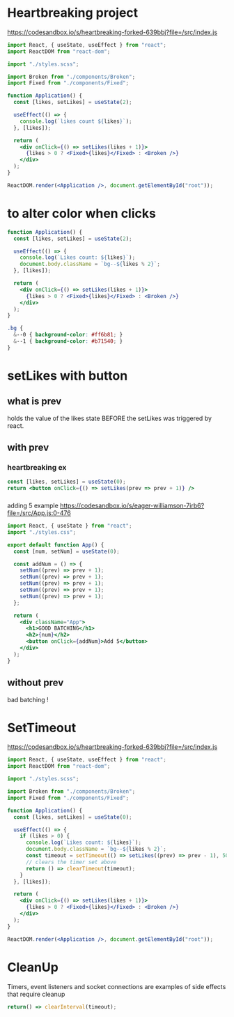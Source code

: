 # Heartbreaking project

https://codesandbox.io/s/heartbreaking-forked-639bbj?file=/src/index.js

```jsx
import React, { useState, useEffect } from "react";
import ReactDOM from "react-dom";

import "./styles.scss";

import Broken from "./components/Broken";
import Fixed from "./components/Fixed";

function Application() {
  const [likes, setLikes] = useState(2);

  useEffect(() => {
    console.log(`likes count ${likes}`);
  }, [likes]);

  return (
    <div onClick={() => setLikes(likes + 1)}>
      {likes > 0 ? <Fixed>{likes}</Fixed> : <Broken />}
    </div>
  );
}

ReactDOM.render(<Application />, document.getElementById("root"));

```

# to alter color when clicks

```jsx
function Application() {
  const [likes, setLikes] = useState(2);

  useEffect(() => {
    console.log(`Likes count: ${likes}`);
    document.body.className = `bg--${likes % 2}`;
  }, [likes]);

  return (
    <div onClick={() => setLikes(likes + 1)}>
      {likes > 0 ? <Fixed>{likes}</Fixed> : <Broken />}
    </div>
  );
}
```
```css
.bg {
  &--0 { background-color: #ff6b81; }
  &--1 { background-color: #b71540; }
}
```
# setLikes with button

## what is prev
holds the value of the likes state BEFORE the setLikes was triggered by react. 

## with prev
### heartbreaking ex


```jsx
const [likes, setLikes] = useState(0);
return <button onClick={() => setLikes(prev => prev + 1)} />
```
### 
adding 5 example
https://codesandbox.io/s/eager-williamson-7irb6?file=/src/App.js:0-476
```jsx
import React, { useState } from "react";
import "./styles.css";

export default function App() {
  const [num, setNum] = useState(0);

  const addNum = () => {
    setNum((prev) => prev + 1);
    setNum((prev) => prev + 1);
    setNum((prev) => prev + 1);
    setNum((prev) => prev + 1);
    setNum((prev) => prev + 1);
  };

  return (
    <div className="App">
      <h1>GOOD BATCHING</h1>
      <h2>{num}</h2>
      <button onClick={addNum}>Add 5</button>
    </div>
  );
}
```

## without prev
bad batching
!

# SetTimeout


https://codesandbox.io/s/heartbreaking-forked-639bbj?file=/src/index.js
```jsx
import React, { useState, useEffect } from "react";
import ReactDOM from "react-dom";

import "./styles.scss";

import Broken from "./components/Broken";
import Fixed from "./components/Fixed";

function Application() {
  const [likes, setLikes] = useState(0);

  useEffect(() => {
    if (likes > 0) {
      console.log(`Likes count: ${likes}`);
      document.body.className = `bg--${likes % 2}`;
      const timeout = setTimeout(() => setLikes((prev) => prev - 1), 5000);
      // clears the timer set above
      return () => clearTimeout(timeout);
    }
  }, [likes]);

  return (
    <div onClick={() => setLikes(likes + 1)}>
      {likes > 0 ? <Fixed>{likes}</Fixed> : <Broken />}
    </div>
  );
}

ReactDOM.render(<Application />, document.getElementById("root"));
```

# CleanUp

Timers, event listeners and socket connections are examples of side effects that require cleanup

```jsx
return() => clearInterval(timeout);
```